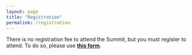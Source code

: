 ```yaml
---
layout: page
title: "Registration"
permalink: /registration
---
```


There is no registration fee to attend the Summit, but you must register to attend. To do so, please use **[this form](https://www.uni-potsdam.de/de/digital-humanities/events/dracor-summit)**.
